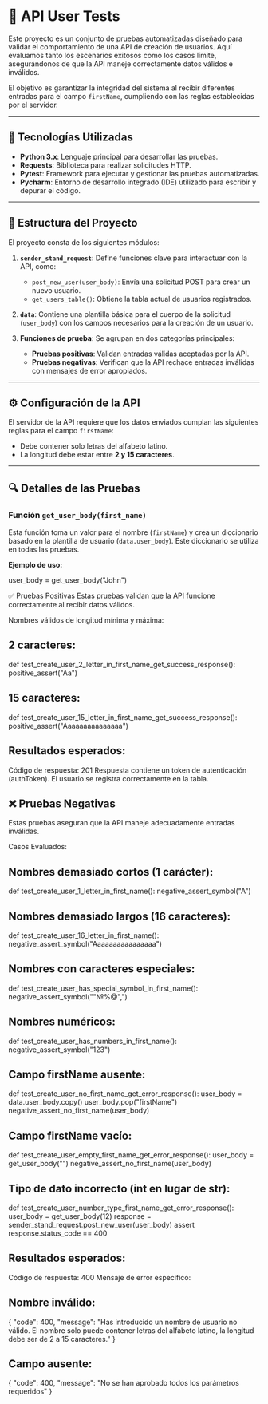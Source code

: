 # 🚀 API User Tests

Este proyecto es un conjunto de pruebas automatizadas diseñado para validar el comportamiento de una API de creación de usuarios. Aquí evaluamos tanto los escenarios exitosos como los casos límite, asegurándonos de que la API maneje correctamente datos válidos e inválidos.

El objetivo es garantizar la integridad del sistema al recibir diferentes entradas para el campo `firstName`, cumpliendo con las reglas establecidas por el servidor.

---

## 📌 Tecnologías Utilizadas

- **Python 3.x**: Lenguaje principal para desarrollar las pruebas.
- **Requests**: Biblioteca para realizar solicitudes HTTP.
- **Pytest**: Framework para ejecutar y gestionar las pruebas automatizadas.
- **Pycharm**: Entorno de desarrollo integrado (IDE) utilizado para escribir y depurar el código.

---

## 📂 Estructura del Proyecto

El proyecto consta de los siguientes módulos:

1. **`sender_stand_request`**: Define funciones clave para interactuar con la API, como:
   - `post_new_user(user_body)`: Envía una solicitud POST para crear un nuevo usuario.
   - `get_users_table()`: Obtiene la tabla actual de usuarios registrados.
   
2. **`data`**: Contiene una plantilla básica para el cuerpo de la solicitud (`user_body`) con los campos necesarios para la creación de un usuario.

3. **Funciones de prueba**: Se agrupan en dos categorías principales:
   - **Pruebas positivas**: Validan entradas válidas aceptadas por la API.
   - **Pruebas negativas**: Verifican que la API rechace entradas inválidas con mensajes de error apropiados.

---

## ⚙️ Configuración de la API

El servidor de la API requiere que los datos enviados cumplan las siguientes reglas para el campo `firstName`:
- Debe contener solo letras del alfabeto latino.
- La longitud debe estar entre **2 y 15 caracteres**.

---

## 🔍 Detalles de las Pruebas

### Función `get_user_body(first_name)`
Esta función toma un valor para el nombre (`firstName`) y crea un diccionario basado en la plantilla de usuario (`data.user_body`). Este diccionario se utiliza en todas las pruebas.

**Ejemplo de uso:**

user_body = get_user_body("John")

✅ Pruebas Positivas
Estas pruebas validan que la API funcione correctamente al recibir datos válidos.

Nombres válidos de longitud mínima y máxima:

## 2 caracteres:

def test_create_user_2_letter_in_first_name_get_success_response():
    positive_assert("Aa")

## 15 caracteres:

def test_create_user_15_letter_in_first_name_get_success_response():
    positive_assert("Aaaaaaaaaaaaaaa")

## Resultados esperados:

Código de respuesta: 201
Respuesta contiene un token de autenticación (authToken).
El usuario se registra correctamente en la tabla.

## ❌ Pruebas Negativas
Estas pruebas aseguran que la API maneje adecuadamente entradas inválidas.

Casos Evaluados:

## Nombres demasiado cortos (1 carácter):

def test_create_user_1_letter_in_first_name():
    negative_assert_symbol("A")

## Nombres demasiado largos (16 caracteres):

def test_create_user_16_letter_in_first_name():
    negative_assert_symbol("Aaaaaaaaaaaaaaaa")

## Nombres con caracteres especiales:

def test_create_user_has_special_symbol_in_first_name():
    negative_assert_symbol("\"№%@\",")

## Nombres numéricos:

def test_create_user_has_numbers_in_first_name():
    negative_assert_symbol("123")

## Campo firstName ausente:

def test_create_user_no_first_name_get_error_response():
    user_body = data.user_body.copy()
    user_body.pop("firstName")
    negative_assert_no_first_name(user_body)

## Campo firstName vacío:

def test_create_user_empty_first_name_get_error_response():
    user_body = get_user_body("")
    negative_assert_no_first_name(user_body)

## Tipo de dato incorrecto (int en lugar de str):

def test_create_user_number_type_first_name_get_error_response():
    user_body = get_user_body(12)
    response = sender_stand_request.post_new_user(user_body)
    assert response.status_code == 400

## Resultados esperados:

Código de respuesta: 400
Mensaje de error específico:

## Nombre inválido:

{
  "code": 400,
  "message": "Has introducido un nombre de usuario no válido. El nombre solo puede contener letras del alfabeto latino, la longitud debe ser de 2 a 15 caracteres."
}
## Campo ausente:

{
  "code": 400,
  "message": "No se han aprobado todos los parámetros requeridos"
}
